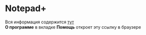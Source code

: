 ﻿# Notepad+

Вся информация содержится [тут](https://telegra.ph/Notepad-12-01) \
**О программе** в вкладке **Помощь** откроет эту ссылку в браузере